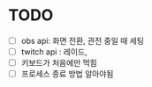 # TODO

- [ ] obs api: 화면 전환, 관전 중일 때 세팅
- [ ] twitch api : 레이드,
- [ ] 키보드가 처음에만 먹힘
- [ ] 프로세스 종료 방법 알아야됨
